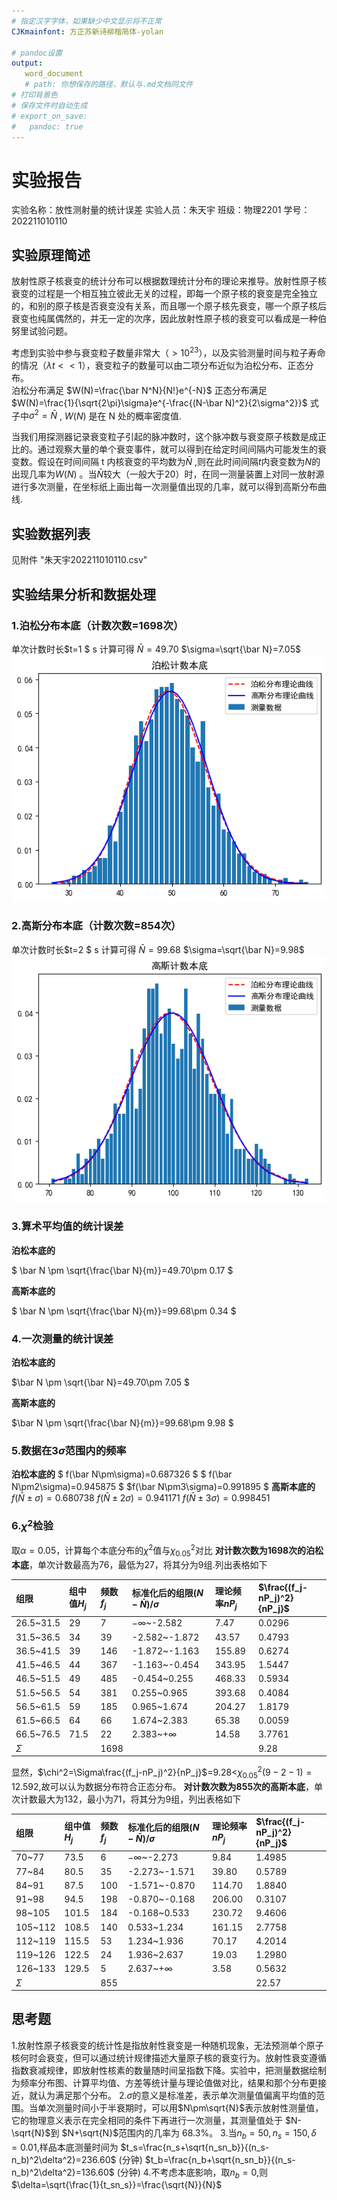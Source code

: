 ```yaml
---
# 指定汉字字体，如果缺少中文显示将不正常
CJKmainfont: 方正苏新诗柳楷简体-yolan

# pandoc设置
output:
   word_document
   # path: 你想保存的路径，默认与.md文档同文件
# 打印背景色
# 保存文件时自动生成
# export_on_save:
#   pandoc: true
---
```

# 实验报告
实验名称：放性测射量的统计误差
实验人员：朱天宇 
班级：物理2201
学号：202211010110
## 实验原理简述
放射性原子核衰变的统计分布可以根据数理统计分布的理论来推导。放射性原子核衰变的过程是一个相互独立彼此无关的过程，即每一个原子核的衰变是完全独立的，和别的原子核是否衰变没有关系，而且哪一个原子核先衰变，哪一个原子核后衰变也纯属偶然的，并无一定的次序，因此放射性原子核的衰变可以看成是一种伯努里试验问题。  

考虑到实验中参与衰变粒子数量非常大（$>10^{23}$），以及实验测量时间与粒子寿命的情况（$\lambda t<<1$），衰变粒子的数量可以由二项分布近似为泊松分布、正态分布。  
泊松分布满足
$W(N)=\frac{\bar N^N}{N!}e^{-N}$
正态分布满足
$W(N)=\frac{1}{\sqrt{2\pi}\sigma}e^{-\frac{(N-\bar N)^2}{2\sigma^2}}$
式子中$\sigma^2=\bar N$ , $W(N)$ 是在 N 处的概率密度值.

当我们用探测器记录衰变粒子引起的脉冲数时，这个脉冲数与衰变原子核数是成正比的。通过观察大量的单个衰变事件，就可以得到在给定时间间隔内可能发生的衰变数。假设在时间间隔 t 内核衰变的平均数为$\bar N$ ,则在此时间间隔$t$内衰变数为$N$的出现几率为$W (N)$ 。当$\bar N$较大（一般大于20）时，在同一测量装置上对同一放射源进行多次测量，在坐标纸上画出每一次测量值出现的几率，就可以得到高斯分布曲线.

## 实验数据列表
见附件 "朱天宇202211010110.csv"

## 实验结果分析和数据处理

### 1.泊松分布本底（计数次数=1698次）

单次计数时长$t=1 $ s
计算可得
$\bar N=49.70$
$\sigma=\sqrt{\bar N}=7.05$
![alt text](image.png)

### 2.高斯分布本底（计数次数=854次）

单次计数时长$t=2 $ s
计算可得
$\bar N=99.68$
$\sigma=\sqrt{\bar N}=9.98$
![alt text](image-1.png)

### 3.算术平均值的统计误差

**泊松本底的**

$ \bar N \pm \sqrt{\frac{\bar N}{m}}=49.70\pm 0.17  $

**高斯本底的**

$ \bar N \pm \sqrt{\frac{\bar N}{m}}=99.68\pm 0.34  $

### 4.一次测量的统计误差

**泊松本底的**

$\bar N \pm \sqrt{\bar N}=49.70\pm 7.05 $

**高斯本底的**

$\bar N \pm \sqrt{\frac{\bar N}{m}}=99.68\pm 9.98  $

### 5.数据在$3\sigma$范围内的频率

**泊松本底的**
$ f(\bar N\pm\sigma)=0.687326 $
$ f(\bar N\pm2\sigma)=0.945875 $
$f(\bar N\pm3\sigma)=0.991895  $
**高斯本底的**
$f(\bar N\pm\sigma)=0.680738$
$f(\bar N\pm2\sigma)=0.941171$
$f(\bar N\pm3\sigma)=0.998451$

### 6.$\chi^2$检验

取$\alpha=0.05$，计算每个本底分布的$\chi^2$值与$\chi^2_{0.05}$对比
**对计数次数为1698次的泊松本底**，单次计数最高为76，最低为27，将其分为9组.列出表格如下

|组限|组中值$H_j$|频数$f_j$|标准化后的组限$(N-\bar N)/\sigma$|理论频率$nP_j$|$\frac{(f_j-nP_j)^2}{nP_j}$|
|:---|:---|:---|:---|:---|:---|
|26.5~31.5|29|7|$-\infty$~-2.582|7.47|0.0296|
|31.5~36.5|34|39|-2.582~-1.872|43.57|0.4793|
|36.5~41.5|39|146|-1.872~-1.163|155.89|0.6274|
|41.5~46.5|44|367|-1.163~-0.454|343.95|1.5447|
|46.5~51.5|49|485|-0.454~0.255|468.33|0.5934|
|51.5~56.5|54|381|0.255~0.965|393.68|0.4084|
|56.5~61.5|59|185|0.965~1.674|204.27|1.8179|
|61.5~66.5|64|66|1.674~2.383|65.38|0.0059|
|66.5~76.5|71.5|22|2.383~$+\infty$|14.58|3.7761|
|$\Sigma$||1698|||9.28|

显然，$\chi^2=\Sigma\frac{(f_j-nP_j)^2}{nP_j}$=9.28<$\chi^2_{0.05}(9-2-1)=12.592$,故可以认为数据分布符合正态分布。
**对计数次数为855次的高斯本底**，单次计数最大为132，最小为71，将其分为9组，列出表格如下

|组限|组中值$H_j$|频数$f_j$|标准化后的组限$(N-\bar N)/\sigma$|理论频率$nP_j$|$\frac{(f_j-nP_j)^2}{nP_j}$|
|:---|:---|:---|:---|:---|:---|
|70~77|73.5|6|$-\infty$~-2.273|9.84|1.4985|
|77~84|80.5|35|-2.273~-1.571|39.80|0.5789|
|84~91|87.5|100|-1.571~-0.870|114.70|1.8840|
|91~98|94.5|198|-0.870~-0.168|206.00|0.3107|
|98~105|101.5|184|-0.168~0.533|230.72|9.4606|
|105~112|108.5|140|0.533~1.234|161.15|2.7758|
|112~119|115.5|53|1.234~1.936|70.17|4.2014|
|119~126|122.5|24|1.936~2.637|19.03|1.2980|
|126~133|129.5|5|2.637~$+\infty$|3.58|0.5632|
|$\Sigma$||855|||22.57|

## 思考题

1.放射性原子核衰变的统计性是指放射性衰变是一种随机现象，无法预测单个原子核何时会衰变，但可以通过统计规律描述大量原子核的衰变行为。放射性衰变遵循指数衰减规律，即放射性核素的数量随时间呈指数下降。实验中，把测量数据绘制为频率分布图、计算平均值、方差等统计量与理论值做对比，结果和那个分布更接近，就认为满足那个分布。
2.$\sigma$的意义是标准差，表示单次测量值偏离平均值的范围。当单次测量时间小于半衰期时，可以用$N\pm\sqrt{N}$表示放射性测量值，它的物理意义表示在完全相同的条件下再进行一次测量，其测量值处于 $N-\sqrt{N}$到 $N+\sqrt{N}$范围内的几率为 68.3%。
3.当$n_b=50,n_s=150,\delta=0.01$,样品本底测量时间为
$t_s=\frac{n_s+\sqrt{n_sn_b}}{(n_s-n_b)^2\delta^2}=236.60$ (分钟)
$t_b=\frac{n_b+\sqrt{n_sn_b}}{(n_s-n_b)^2\delta^2}=136.60$ (分钟)
4.不考虑本底影响，取$n_b=0$,则
$\delta=\sqrt{\frac{1}{t_sn_s}}=\frac{\sqrt{N}}{N}$